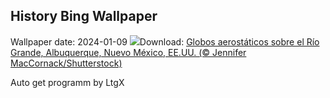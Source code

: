 ## History Bing Wallpaper
Wallpaper date: 2024-01-09
![](https://www.bing.com/th?id=OHR.BalloonDay_ES-ES6385510449_UHD.jpg&w=1000)Download: [Globos aerostáticos sobre el Río Grande, Albuquerque, Nuevo México, EE.UU. (© Jennifer MacCornack/Shutterstock)](https://www.bing.com/th?id=OHR.BalloonDay_ES-ES6385510449_UHD.jpg)

Auto get programm by LtgX
